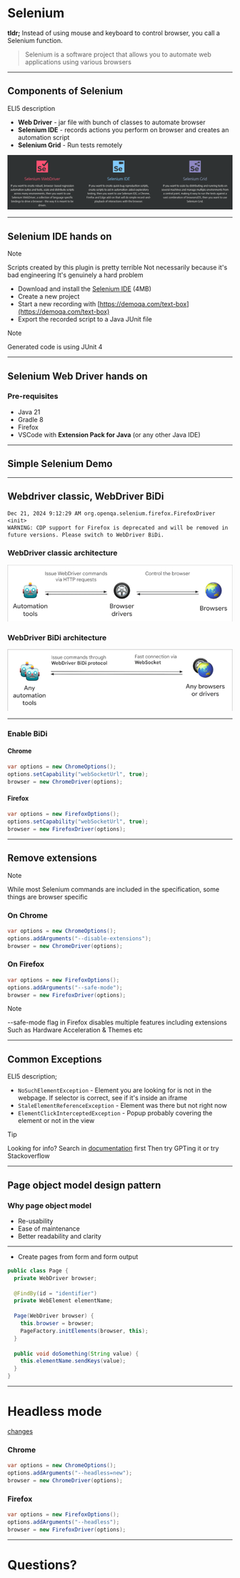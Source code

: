 # Selenium

**tldr;** Instead of using mouse and keyboard to control browser, you call a Selenium function.

> Selenium is a software project that allows you to automate web applications using various browsers

---

## Components of Selenium

ELI5 description

- **Web Driver** - jar file with bunch of classes to automate browser
- **Selenium IDE** - records actions you perform on browser and creates an automation script
- **Selenium Grid** - Run tests remotely

![Selenium components](assets/selenium-components.png)

---

## Selenium IDE hands on

> [!NOTE]
> Scripts created by this plugin is pretty terrible
> Not necessarily because it's bad engineering
> It's genuinely a hard problem

- Download and install the [Selenium IDE](https://www.selenium.dev/selenium-ide) (4MB)
- Create a new project
- Start a new recording with [https://demoqa.com/text-box](https://demoqa.com/text-box)
- Export the recorded script to a Java JUnit file

> [!NOTE]
> Generated code is using JUnit 4

---

## Selenium Web Driver hands on

### Pre-requisites

- Java 21
- Gradle 8
- Firefox
- VSCode with **Extension Pack for Java** (or any other Java IDE)

---

## Simple Selenium Demo

---

## Webdriver classic, WebDriver BiDi

```shell
Dec 21, 2024 9:12:29 AM org.openqa.selenium.firefox.FirefoxDriver <init>
WARNING: CDP support for Firefox is deprecated and will be removed in future versions. Please switch to WebDriver BiDi.
```

### WebDriver classic architecture

![webdriver classic architecture](assets/webdriver-classic-architecture.png)

### WebDriver BiDi architecture

![webdriver bidi architecture](assets/webdriver-bidi-architecture.png)

---

### Enable BiDi

#### Chrome

```java
var options = new ChromeOptions();
options.setCapability("webSocketUrl", true);
browser = new ChromeDriver(options);
```

#### Firefox

```java
var options = new FirefoxOptions();
options.setCapability("webSocketUrl", true);
browser = new FirefoxDriver(options);
```

---

## Remove extensions

> [!NOTE]
> While most Selenium commands are included in the specification, some things are browser specific

### On Chrome

```java
var options = new ChromeOptions();
options.addArguments("--disable-extensions");
browser = new ChromeDriver(options);
```

### On Firefox

```java
var options = new FirefoxOptions();
options.addArguments("--safe-mode");
browser = new FirefoxDriver(options);
```

> [!NOTE]
> --safe-mode flag in Firefox disables multiple features including extensions
> Such as Hardware Acceleration & Themes etc

---

## Common Exceptions

ELI5 description;

- `NoSuchElementException` - Element you are looking for is not in the webpage. If selector is correct, see if it's inside an iframe
- `StaleElementReferenceException` - Element was there but not right now
- `ElementClickInterceptedException` - Popup probably covering the element or not in the view

> [!TIP]
> Looking for info? Search in [documentation](https://www.selenium.dev/documentation) first
> Then try GPTing it or try Stackoverflow

---

## Page object model design pattern

### Why page object model

- Re-usability
- Ease of maintenance
- Better readability and clarity

---

- Create pages from form and form output

```java
public class Page {
  private WebDriver browser;

  @FindBy(id = "identifier")
  private WebElement elementName;

  Page(WebDriver browser) {
    this.browser = browser;
    PageFactory.initElements(browser, this);
  }

  public void doSomething(String value) {
    this.elementName.sendKeys(value);
  }
}
```

---

# Headless mode

[changes](https://github.com/s1n7ax/lecture-intro-to-qa-automation/compare/step-5...step-6)

### Chrome

```java
var options = new ChromeOptions();
options.addArguments("--headless=new");
browser = new ChromeDriver(options);
```

### Firefox

```java
var options = new FirefoxOptions();
options.addArguments("--headless");
browser = new FirefoxDriver(options);
```

---

# Questions?
